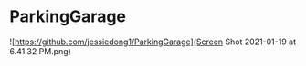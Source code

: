 # ParkingGarage
![https://github.com/jessiedong1/ParkingGarage](Screen Shot 2021-01-19 at 6.41.32 PM.png)
